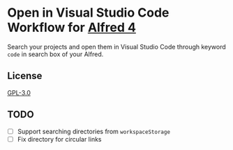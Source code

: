 # Open in Visual Studio Code Workflow for [Alfred 4](https://www.alfredapp.com/)

Search your projects and open them in Visual Studio Code through keyword `code` in search box of your Alfred.

## License

[GPL-3.0](LICENSE)

## TODO

- [ ] Support searching directories from `workspaceStorage`
- [ ] Fix directory for circular links
